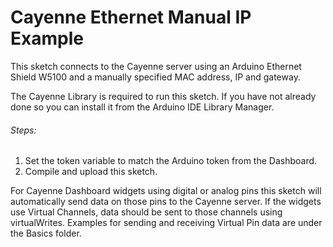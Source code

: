 # Cayenne Ethernet Manual IP Example

This sketch connects to the Cayenne server using an Arduino Ethernet Shield W5100 and a 
manually specified MAC address, IP and gateway.

The Cayenne Library is required to run this sketch. If you have not already done so you can install it from the Arduino IDE Library Manager.

###### Steps:
1. Set the token variable to match the Arduino token from the Dashboard.
2. Compile and upload this sketch.

For Cayenne Dashboard widgets using digital or analog pins this sketch will automatically
send data on those pins to the Cayenne server. If the widgets use Virtual Channels, data
should be sent to those channels using virtualWrites. Examples for sending and receiving
Virtual Pin data are under the Basics folder.